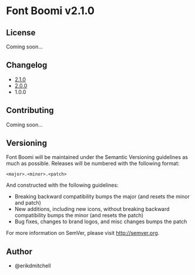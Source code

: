 # Font Boomi v2.1.0

## License

Coming soon...

## Changelog

- [2.1.0](https://github.com/erikdmitchell/font-boomi/pull/2)
- [2.0.0](https://github.com/erikdmitchell/font-boomi/pull/1)
- 1.0.0

## Contributing

Coming soon...

## Versioning

Font Boomi will be maintained under the Semantic Versioning guidelines as much as possible. Releases will be numbered with the following format:

`<major>.<minor>.<patch>`

And constructed with the following guidelines:

* Breaking backward compatibility bumps the major (and resets the minor and patch)
* New additions, including new icons, without breaking backward compatibility bumps the minor (and resets the patch)
* Bug fixes, changes to brand logos, and misc changes bumps the patch

For more information on SemVer, please visit http://semver.org.

## Author
- @erikdmitchell